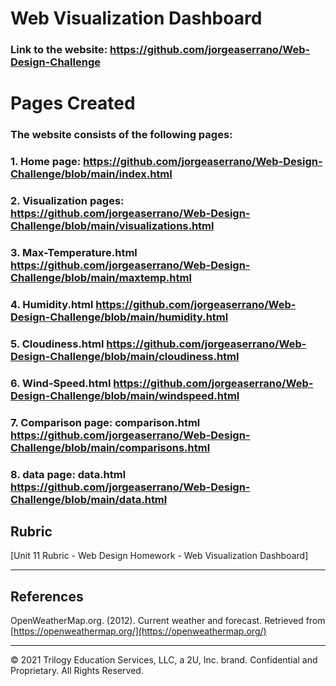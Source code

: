 
# Web Visualization Dashboard
### Link to the website: https://github.com/jorgeaserrano/Web-Design-Challenge

# Pages Created

### The website consists of the following pages:

### 1. Home page: https://github.com/jorgeaserrano/Web-Design-Challenge/blob/main/index.html
### 2. Visualization pages: https://github.com/jorgeaserrano/Web-Design-Challenge/blob/main/visualizations.html
### 3. Max-Temperature.html https://github.com/jorgeaserrano/Web-Design-Challenge/blob/main/maxtemp.html
### 4. Humidity.html https://github.com/jorgeaserrano/Web-Design-Challenge/blob/main/humidity.html
### 5. Cloudiness.html https://github.com/jorgeaserrano/Web-Design-Challenge/blob/main/cloudiness.html
### 6. Wind-Speed.html https://github.com/jorgeaserrano/Web-Design-Challenge/blob/main/windspeed.html
### 7. Comparison page: comparison.html https://github.com/jorgeaserrano/Web-Design-Challenge/blob/main/comparisons.html
### 8. data page: data.html https://github.com/jorgeaserrano/Web-Design-Challenge/blob/main/data.html

## Rubric

[Unit 11 Rubric - Web Design Homework - Web Visualization Dashboard]

- - -

## References

OpenWeatherMap.org. (2012). Сurrent weather and forecast. Retrieved from [https://openweathermap.org/](https://openweathermap.org/)

- - -

© 2021 Trilogy Education Services, LLC, a 2U, Inc. brand. Confidential and Proprietary. All Rights Reserved.
